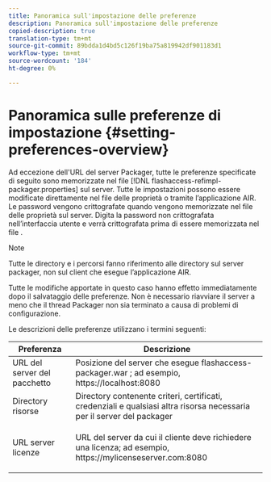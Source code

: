 ```yaml
---
title: Panoramica sull'impostazione delle preferenze
description: Panoramica sull'impostazione delle preferenze
copied-description: true
translation-type: tm+mt
source-git-commit: 89bdda1d4bd5c126f19ba75a819942df901183d1
workflow-type: tm+mt
source-wordcount: '184'
ht-degree: 0%

---
```



# Panoramica sulle preferenze di impostazione {#setting-preferences-overview}

Ad eccezione dell&#39;URL del server Packager, tutte le preferenze specificate di seguito sono memorizzate nel file [!DNL flashaccess-refimpl-packager.properties] sul server. Tutte le impostazioni possono essere modificate direttamente nel file delle proprietà o tramite l’applicazione AIR. Le password vengono crittografate quando vengono memorizzate nel file delle proprietà sul server. Digita la password non crittografata nell’interfaccia utente e verrà crittografata prima di essere memorizzata nel file .

>[!NOTE]
>
>Tutte le directory e i percorsi fanno riferimento alle directory sul server packager, non sul client che esegue l’applicazione AIR.

Tutte le modifiche apportate in questo caso hanno effetto immediatamente dopo il salvataggio delle preferenze. Non è necessario riavviare il server a meno che il thread Packager non sia terminato a causa di problemi di configurazione.

Le descrizioni delle preferenze utilizzano i termini seguenti:

<table frame="all" colsep="1" rowsep="1" class="+ topic/table adobe-d/table " id="table_tj5_hcz_n4"> 
 <thead class="- topic/thead "> 
  <tr rowsep="1" class="- topic/row "> 
   <th colname="1" class="- topic/entry entry"> Preferenza </th> 
   <th colname="2" class="- topic/entry entry"> Descrizione </th> 
  </tr> 
 </thead>
 <tbody class="- topic/tbody "> 
  <tr rowsep="1" class="- topic/row "> 
   <td colname="1" class="- topic/entry "> URL del server del pacchetto </td> 
   <td colname="2" class="- topic/entry "> Posizione del server che esegue <span class="filepath"> flashaccess-packager.war </span>; ad esempio, <span class="filepath"> https://localhost:8080 </span> </td> 
  </tr> 
  <tr rowsep="1" class="- topic/row "> 
   <td colname="1" class="- topic/entry "> Directory risorse </td> 
   <td colname="2" class="- topic/entry "> Directory contenente criteri, certificati, credenziali e qualsiasi altra risorsa necessaria per il server del packager </td> 
  </tr> 
  <tr rowsep="0" class="- topic/row "> 
   <td colname="1" class="- topic/entry "> URL server licenze </td> 
   <td colname="2" class="- topic/entry "> <p class="- topic/p ">URL del server da cui il cliente deve richiedere una licenza; ad esempio, <span class="filepath"> https://mylicenseserver.com:8080 </span> </p> </td> 
  </tr> 
 </tbody> 
</table>

